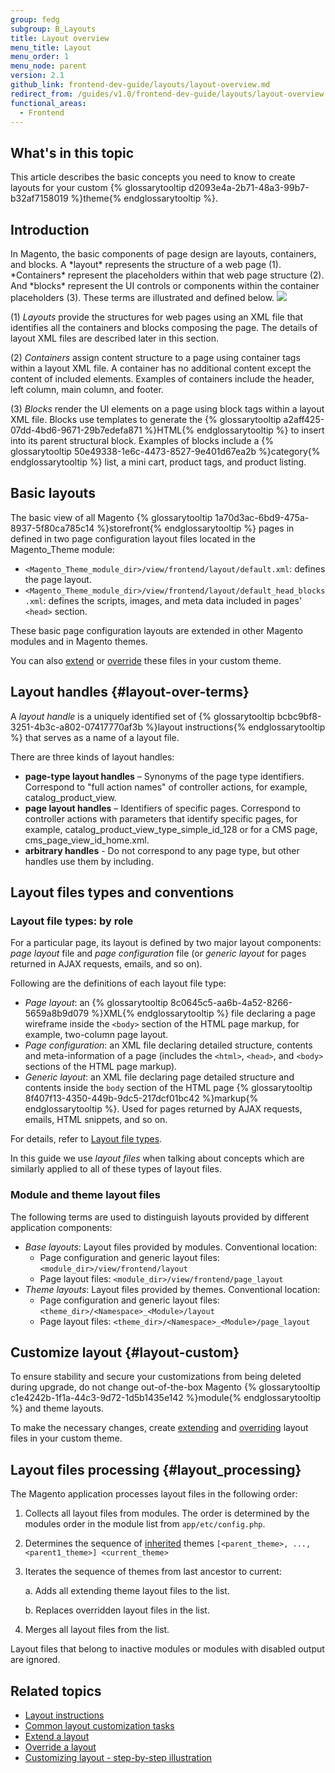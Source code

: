 ```yaml
---
group: fedg
subgroup: B_Layouts
title: Layout overview
menu_title: Layout
menu_order: 1
menu_node: parent
version: 2.1
github_link: frontend-dev-guide/layouts/layout-overview.md
redirect_from: /guides/v1.0/frontend-dev-guide/layouts/layout-overview.html
functional_areas:
  - Frontend
---
```

<h2>What's in this topic</h2>
This article describes the basic concepts you need to know to create layouts for your custom {% glossarytooltip d2093e4a-2b71-48a3-99b7-b32af7158019 %}theme{% endglossarytooltip %}.

<h2>Introduction</h2>
In Magento, the basic components of page design are layouts, containers, and blocks. A *layout* represents the structure of a web page (1). *Containers* represent the placeholders within that web page structure (2). And *blocks* represent the UI controls or components within the container placeholders (3). These terms are illustrated and defined below.

<img src="{{ site.baseurl}}/common/images/layouts_block_containers_defn21.png"/>

(1) *Layouts* provide the structures for web pages using an XML file that identifies all the containers and blocks composing the page. The details of layout XML files are described later in this section.

(2) *Containers* assign content structure to a page using container tags within a layout XML file. A container has no additional content except the content of included elements. Examples of containers include the header, left column, main column, and footer.

(3) *Blocks* render the UI elements on a page using block tags within a layout XML file. Blocks use templates to generate the {% glossarytooltip a2aff425-07dd-4bd6-9671-29b7edefa871 %}HTML{% endglossarytooltip %} to insert into its parent structural block. Examples of blocks include a {% glossarytooltip 50e49338-1e6c-4473-8527-9e401d67ea2b %}category{% endglossarytooltip %} list, a mini cart, product tags, and product listing.

## Basic layouts 

The basic view of all Magento {% glossarytooltip 1a70d3ac-6bd9-475a-8937-5f80ca785c14 %}storefront{% endglossarytooltip %} pages in defined in two page configuration layout files located in the Magento_Theme module: 

* `<Magento_Theme_module_dir>/view/frontend/layout/default.xml`: defines the page layout. 
* `<Magento_Theme_module_dir>/view/frontend/layout/default_head_blocks.xml`: defines the scripts, images, and meta data included in pages' `<head>` section. 

These basic page configuration layouts are extended in other Magento modules and in Magento themes.

You can also [extend]({{page.baseurl}}/frontend-dev-guide/layouts/layout-extend.html) or [override]({{page.baseurl}}/frontend-dev-guide/layouts/layout-override.html) these files in your custom theme. 

## Layout handles {#layout-over-terms}

<span id="handle"></span>

A *layout handle* is a uniquely identified set of {% glossarytooltip bcbc9bf8-3251-4b3c-a802-07417770af3b %}layout instructions{% endglossarytooltip %} that serves as a name of a layout file.

There are three kinds of layout handles:

- **page-type layout handles** – Synonyms of the page type identifiers. Correspond to "full action names" of controller actions, for example, catalog_product_view.
- **page layout handles** – Identifiers of specific pages. Correspond to controller actions with parameters that identify specific pages, for example, catalog_product_view_type_simple_id_128 or for a CMS page, cms_page_view_id_home.xml.
- **arbitrary handles** - Do not correspond to any page type, but other handles use them by including.

## Layout files types and conventions

### Layout file types: by role

For a particular page, its layout is defined by two major layout components: *page layout* file and *page configuration* file (or *generic layout* for pages returned in AJAX requests, emails, and so on).

Following are the definitions of each layout file type:

* *Page layout*: an {% glossarytooltip 8c0645c5-aa6b-4a52-8266-5659a8b9d079 %}XML{% endglossarytooltip %} file declaring a page wireframe inside the `<body>` section of the HTML page markup, for example, two-column page layout. 
* *Page configuration*: an XML file declaring detailed structure, contents and meta-information of a page (includes the `<html>`, `<head>`, and `<body>` sections of the HTML page markup).
* *Generic layout*: an XML file declaring page detailed structure and contents inside the `body` section of the HTML page {% glossarytooltip 8f407f13-4350-449b-9dc5-217dcf01bc42 %}markup{% endglossarytooltip %}. Used for pages returned by AJAX requests, emails, HTML snippets, and so on.

For details, refer to <a href="{{page.baseurl}}/frontend-dev-guide/layouts/layout-types.html" target="_blank">Layout file types</a>.

In this guide we use *layout files* when talking about concepts which are similarly applied to all of these types of layout files.

<h3 id="layout-loc">Module and theme layout files</h3>

The following terms are used to distinguish layouts provided by different application components:

* *Base layouts*: Layout files provided by modules. Conventional location: 
	* Page configuration and generic layout files: `<module_dir>/view/frontend/layout`
	* Page layout files: `<module_dir>/view/frontend/page_layout`
* *Theme layouts*: Layout files provided by themes. Conventional location:
	* Page configuration and generic layout files: `<theme_dir>/<Namespace>_<Module>/layout`
	* Page layout files: `<theme_dir>/<Namespace>_<Module>/page_layout`


## Customize layout {#layout-custom}

To ensure stability and secure your customizations from being deleted during upgrade, do not change out-of-the-box Magento {% glossarytooltip c1e4242b-1f1a-44c3-9d72-1d5b1435e142 %}module{% endglossarytooltip %} and theme layouts.

To make the necessary changes, create <a href="{{page.baseurl}}/frontend-dev-guide/layouts/layout-extend.html" target="_blank">extending</a> and <a href="{{page.baseurl}}/frontend-dev-guide/layouts/layout-override.html" target="_blank">overriding</a> layout files in your custom theme. 

## Layout files processing {#layout_processing}


The Magento application processes layout files in the following order:

1.	Collects all layout files from modules. The order is determined by the modules order in the module list from `app/etc/config.php`.
2.	Determines the sequence of <a href="{{page.baseurl}}/frontend-dev-guide/themes/theme-inherit.html" target="_blank">inherited</a> themes `[<parent_theme>, ..., <parent1_theme>] <current_theme>`
3.	Iterates the sequence of themes from last ancestor to current:

	a.	Adds all extending theme layout files to the list.

	b.	Replaces overridden layout files in the list.


1.	Merges all layout files from the list.

<div class="bs-callout bs-callout-info" id="info">
  <p>Layout files that belong to inactive modules or modules with disabled output are ignored.</p>
</div>



## Related topics

*	<a href="{{page.baseurl}}/frontend-dev-guide/layouts/xml-instructions.html" target="_blank">Layout instructions</a>
*	<a href="{{page.baseurl}}/frontend-dev-guide/layouts/xml-manage.html" target="_blank">Common layout customization tasks</a>
*	<a href="{{page.baseurl}}/frontend-dev-guide/layouts/layout-extend.html" target="_blank">Extend a layout</a>
*	<a href="{{page.baseurl}}/frontend-dev-guide/layouts/layout-override.html" target="_blank">Override a layout</a>
*	<a href="{{page.baseurl}}/frontend-dev-guide/layouts/layout-practice.html" target="_blank">Customizing layout - step-by-step illustration</a>




